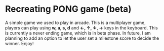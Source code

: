 # Recreating PONG game (beta)

A simple game we used to play in arcade. This is a multiplayer game, players can play using **w, a, s, d** and **&#8592;, &#8593;, &#8595;, &#8594;** keys in the keyboard. This is currently a never ending game, which is in beta phase. In future, I am planning to add an option to let the user set a milestone score to decide the winner. Enjoy!
